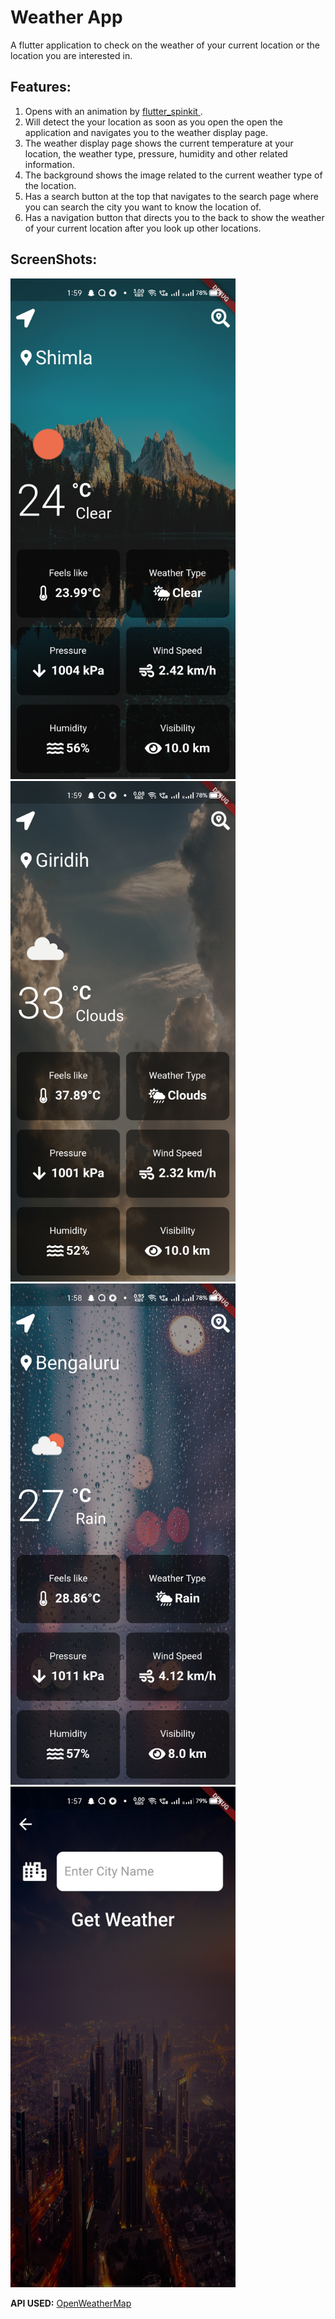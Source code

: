 # Weather App

A flutter application to check on the weather of your current location or the location you are interested in.

## Features:
1. Opens with an animation by [flutter_spinkit ](https://pub.dev/packages/flutter_spinkit).
2. Will detect the your location as soon as you open the open the application and navigates you to the weather display page.
3. The weather display page shows the current temperature at your location, the weather type, pressure, humidity and other related information.
4. The background shows the image related to the current weather type of the location.
5. Has a search button at the top that navigates to the search page where you can search the city you want to know the location of.
6. Has a navigation button that directs you to the back to show the weather of your current location after you look up other locations.

## ScreenShots:
<img src ="ScreenShots/clear.jpg" width = 360>
<img src ="ScreenShots/cloud.jpg" width = 360>
<img src ="ScreenShots/rain.jpg" width = 360>
<img src ="ScreenShots/search_location.jpg" width = 360>

**API USED:** [OpenWeatherMap](https://openweathermap.org/)

